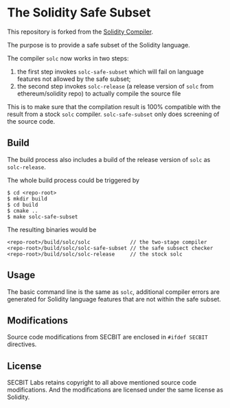 # The Solidity Safe Subset 

This repository is forked from the [Solidity Compiler](https://github.com/ethereum/solidity).

The purpose is to provide a safe subset of the Solidity language.

The compiler `solc` now works in two steps:
1. the first step invokes `solc-safe-subset` which
will fail on language features not allowed by the safe subset;
2. the second step invokes `solc-release` (a release version
of `solc` from ethereum/solidity repo) to actually
compile the source file

This is to make sure that the compilation result is 100% compatible with the result from a stock `solc`
compiler. `solc-safe-subset` only does screening of the source code.

## Build

The build process also includes a build of the release version of `solc` as `solc-release`.

The whole build process could be triggered by
```
$ cd <repo-root>
$ mkdir build
$ cd build
$ cmake ..
$ make solc-safe-subset
```

The resulting binaries would be
```
<repo-root>/build/solc/solc             // the two-stage compiler
<repo-root>/build/solc/solc-safe-subset // the safe subsect checker
<repo-root>/build/solc/solc-release     // the stock solc
```

## Usage

The basic command line is the same as `solc`, additional compiler errors are generated for Solidity
language features that are not within the safe subset.

## Modifications

Source code modifications from SECBIT are enclosed in `#ifdef SECBIT` directives.

## License

SECBIT Labs retains copyright to all above mentioned source code modifications. And the modifications
are licensed under the same license as Solidity.
